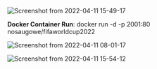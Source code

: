 
![Screenshot from 2022-04-11 15-49-17](https://user-images.githubusercontent.com/25004712/162829877-76e6be0f-f71e-47c7-80a2-e3f2c2abef9f.png)

**Docker Container Run**: docker run -d -p 2001:80 nosaugowe/fifaworldcup2022

![Screenshot from 2022-04-11 08-01-17](https://user-images.githubusercontent.com/25004712/162830164-c8d31d67-e1a4-46e6-9f1e-fd9a93df31b6.png)

![Screenshot from 2022-04-11 15-54-12](https://user-images.githubusercontent.com/25004712/162830903-74d7965e-e375-4fed-9df1-eb38db30a0ea.png)
